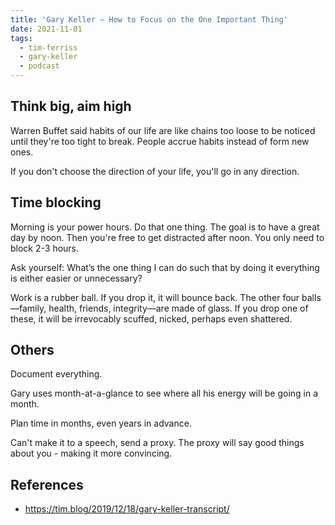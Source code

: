 ```yaml
---
title: 'Gary Keller — How to Focus on the One Important Thing'
date: 2021-11-01
tags:
  - tim-ferriss
  - gary-keller
  - podcast
---
```


## Think big, aim high

Warren Buffet said habits of our life are like chains too loose to be noticed until they're too tight to break. People accrue habits instead of form new ones.

If you don't choose the direction of your life, you'll go in any direction.

## Time blocking

Morning is your power hours. Do that one thing. The goal is to have a great day by noon. Then you're free to get distracted after noon. You only need to block 2-3 hours.

Ask yourself: What’s the one thing I can do such that by doing it everything is either easier or unnecessary?

Work is a rubber ball. If you drop it, it will bounce back. The other four balls—family, health, friends, integrity—are made of glass. If you drop one of these, it will be irrevocably scuffed, nicked, perhaps even shattered.

## Others

Document everything.

Gary uses month-at-a-glance to see where all his energy will be going in a month.

Plan time in months, even years in advance.

Can't make it to a speech, send a proxy. The proxy will say good things about you - making it more convincing.

## References

- https://tim.blog/2019/12/18/gary-keller-transcript/
